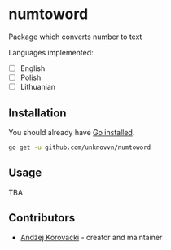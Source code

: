 # numtoword

Package which converts number to text

Languages implemented:

- [ ] English
- [ ] Polish
- [ ] Lithuanian

## Installation

You should already have [Go installed](https://golang.org/doc/install).

```bash
go get -u github.com/unknovvn/numtoword
```

## Usage

TBA

## Contributors

- [Andžej Korovacki](https://github.com/unknovvn) - creator and maintainer
